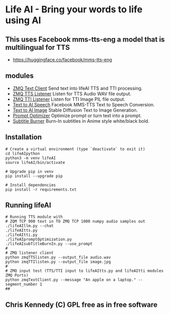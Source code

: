 # Life AI - Bring your words to life using AI

## This uses Facebook mms-tts-eng a model that is multilingual for TTS

- <https://huggingface.co/facebook/mms-tts-eng>

## modules

- [ZMQ Text Client](zmqTextClient.py) Send text into lifeAI TTS and TTI processing.
- [ZMQ TTS Listener](zmqTTSlisten.py) Listen for TTS Audio WAV file output.
- [ZMQ TTI Listener](zmqTTIlisten.py) Listen for TTI Image PIL file output.
- [Text to AI Speech](lifeAItts.py)   Facebook MMS-TTS Text to Speech Conversion.
- [Text to AI Image](lifeAItti.py)    Stable Diffusion Text to Image Generation.
- [Prompt Optimizer](lifeAIpromptOptimizer.py) Optimize prompt or turn text into a prompt.
- [Subtitle Burner](lifeAIsubTitleBurnIn.py) Burn-In subtitles in Anime style white/black bold.

## Installation

```text
# Create a virtual environment (type `deactivate` to exit it)
cd lifeAIpython
python3 -m venv lifeAI
source lifeAI/bin/activate

# Upgrade pip in venv
pip install --upgrade pip

# Install dependencies
pip install -r requirements.txt
```

## Running lifeAI

```text
# Running TTS module with
# ZQM TCP 900 text in TO ZMQ TCP 1000 numpy audio samples out
./lifeAIllm.py --chat
./lifeAItts.py
./lifeAItti.py
./lifeAIpromptOptimization.py
./lifeAIsubTitleBurnIn.py --use_prompt
#
# ZMQ listener client
python zmqTTSlisten.py --output_file audio.wav
python zmqTTIlisten.py --output_file image.jpg
#
# ZMQ input test (TTS/TTI input to lifeAItts.py and lifeAItti modules ZMQ Ports)
python zmqTextClient.py --message "An apple on a laptop." --segment_number 1
##
```

## Chris Kennedy (C) GPL free as in free software

